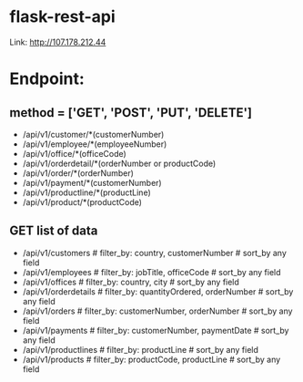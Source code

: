 # flask-rest-api
Link: http://107.178.212.44

# Endpoint: 

## method = ['GET', 'POST', 'PUT', 'DELETE']
- /api/v1/customer/*(customerNumber)
- /api/v1/employee/*(employeeNumber)
- /api/v1/office/*(officeCode)
- /api/v1/orderdetail/*(orderNumber or productCode)
- /api/v1/order/*(orderNumber)
- /api/v1/payment/*(customerNumber)
- /api/v1/productline/*(productLine)
- /api/v1/product/*(productCode)

## GET list of data
- /api/v1/customers # filter_by: country, customerNumber # sort_by any field
- /api/v1/employees # filter_by: jobTitle, officeCode # sort_by any field
- /api/v1/offices # filter_by: country, city # sort_by any field
- /api/v1/orderdetails # filter_by: quantityOrdered, orderNumber # sort_by any field
- /api/v1/orders # filter_by: customerNumber, orderNumber # sort_by any field
- /api/v1/payments # filter_by: customerNumber, paymentDate # sort_by any field
- /api/v1/productlines # filter_by: productLine # sort_by any field
- /api/v1/products # filter_by: productCode, productLine # sort_by any field

